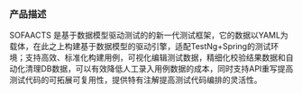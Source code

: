 ### 产品描述

SOFAACTS 是基于数据模型驱动测试的的新一代测试框架，它的数据以YAML为载体，在此之上构建基于数据模型的驱动引擎，适配TestNg+Spring的测试环境；支持高效、标准化构建用例，可视化编辑测试数据，精细化校验结果数据和自动化清理DB数据，可以有效降低人工录入用例数据的成本，同时支持API重写提高测试代码的可拓展可复用性，提供特有注解提高测试代码编排的灵活性。

